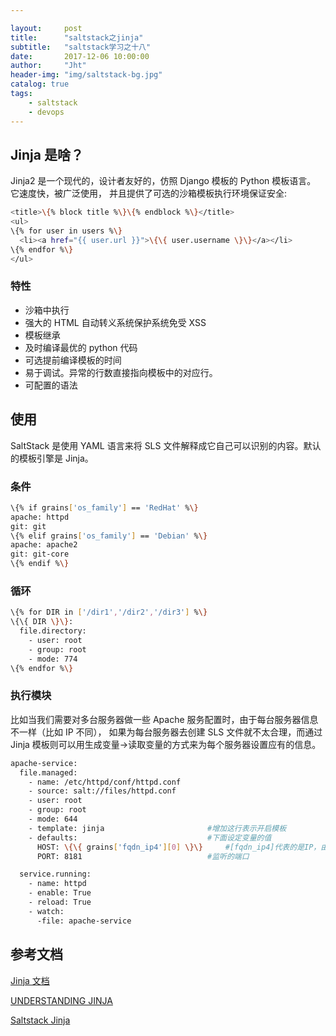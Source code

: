 ```yaml
---

layout:     post
title:      "saltstack之jinja"
subtitle:   "saltstack学习之十八"
date:       2017-12-06 10:00:00
author:     "Jht"
header-img: "img/saltstack-bg.jpg"
catalog: true
tags:
    - saltstack
    - devops
---
```


## Jinja 是啥？


Jinja2 是一个现代的，设计者友好的，仿照 Django 模板的 Python 模板语言。 它速度快，被广泛使用，
并且提供了可选的沙箱模板执行环境保证安全:

```bash
<title>\{% block title %\}\{% endblock %\}</title>
<ul>
\{% for user in users %\}
  <li><a href="{{ user.url }}">\{\{ user.username \}\}</a></li>
\{% endfor %\}
</ul>
```
### 特性

- 沙箱中执行
- 强大的 HTML 自动转义系统保护系统免受 XSS
- 模板继承
- 及时编译最优的 python 代码
- 可选提前编译模板的时间
- 易于调试。异常的行数直接指向模板中的对应行。
- 可配置的语法


## 使用

SaltStack 是使用 YAML 语言来将 SLS 文件解释成它自己可以识别的内容。默认的模板引擎是 Jinja。

### 条件

```bash
\{% if grains['os_family'] == 'RedHat' %\}
apache: httpd
git: git
\{% elif grains['os_family'] == 'Debian' %\}
apache: apache2
git: git-core
\{% endif %\}
```

### 循环

```bash
\{% for DIR in ['/dir1','/dir2','/dir3'] %\}
\{\{ DIR \}\}:
  file.directory:
    - user: root
    - group: root
    - mode: 774
\{% endfor %\}
```

### 执行模块

比如当我们需要对多台服务器做一些 Apache 服务配置时，由于每台服务器信息不一样（比如 IP 不同），
如果为每台服务器去创建 SLS 文件就不太合理，而通过 Jinja 模板则可以用生成变量→读取变量的方式来为每个服务器设置应有的信息。

```bash
apache-service:
  file.managed:
    - name: /etc/httpd/conf/httpd.conf
    - source: salt://files/httpd.conf
    - user: root
    - group: root
    - mode: 644
    - template: jinja                       #增加这行表示开启模板
    - defaults:                             #下面设定变量的值
      HOST: \{\{ grains['fqdn_ip4'][0] \}\}     #[fqdn_ip4]代表的是IP，由于grains查询输出的是列表，会有多个值，需要加上[0]代表取第一个值
      PORT: 8181                            #监听的端口

  service.running:
    - name: httpd
    - enable: True
    - reload: True
    - watch:
      -file: apache-service
```

## 参考文档

[Jinja 文档](http://docs.jinkan.org/docs/jinja2/index.html)

[UNDERSTANDING JINJA](https://docs.saltstack.com/en/latest/topics/jinja/index.html)

[Saltstack Jinja](https://docs.saltstack.com/en/getstarted/config/jinja.html)






